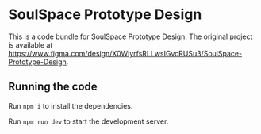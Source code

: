 
  # SoulSpace Prototype Design

  This is a code bundle for SoulSpace Prototype Design. The original project is available at https://www.figma.com/design/X0WiyrfsRLLwsIGvcRUSu3/SoulSpace-Prototype-Design.

  ## Running the code

  Run `npm i` to install the dependencies.

  Run `npm run dev` to start the development server.
  